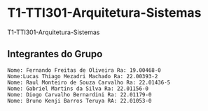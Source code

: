 # T1-TTI301-Arquitetura-Sistemas
T1-TTI301-Arquitetura-Sistemas

## Integrantes do Grupo
```
Nome: Fernando Freitas de Oliveira Ra: 19.00468-0
Nome:Lucas Thiago Mezadri Machado Ra: 22.00393-2
Nome: Raul Monteiro de Souza Carvalho Ra: 22.01436-5
Nome: Gabriel Martins da Silva Ra: 22.01156-0
Nome: Diogo Carvalho Bernardini Ra: 22.01179-0
Nome: Bruno Kenji Barros Teruya RA: 22.01053-0
```
